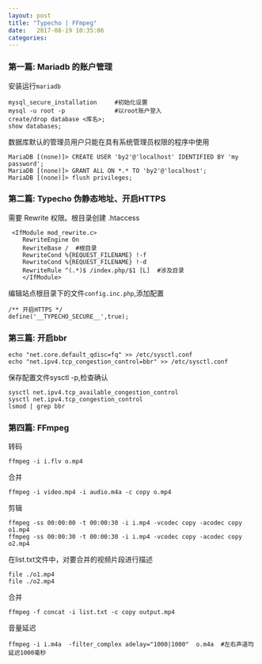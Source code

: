 ```yaml
---
layout: post
title: "Typecho | FFmpeg" 
date:   2017-08-19 10:35:06
categories: 
---
```


<!-- more -->

### 第一篇:  Mariadb 的账户管理
安装运行`mariadb`
```
mysql_secure_installation     #初始化设置
mysql -u root -p              #以root账户登入
create/drop database <库名>; 
show databases;
```
数据库默认的管理员用户只能在具有系统管理员权限的程序中使用
```
MariaDB [(none)]> CREATE USER 'by2'@'localhost' IDENTIFIED BY 'my password';
MariaDB [(none)]> GRANT ALL ON *.* TO 'by2'@'localhost';
MariaDB [(none)]> flush privileges;
```
### 第二篇: Typecho 伪静态地址、开启HTTPS
需要 Rewrite 权限。根目录创建 .htaccess
```
 <IfModule mod_rewrite.c>
    RewriteEngine On
    RewriteBase /  #根目录
    RewriteCond %{REQUEST_FILENAME} !-f
    RewriteCond %{REQUEST_FILENAME} !-d
    RewriteRule ^(.*)$ /index.php/$1 [L]  #涉及目录
    </IfModule>
```
编辑站点根目录下的文件`config.inc.php`,添加配置
```
/** 开启HTTPS */
define('__TYPECHO_SECURE__',true);
```
### 第三篇: 开启bbr
```
echo "net.core.default_qdisc=fq" >> /etc/sysctl.conf
echo "net.ipv4.tcp_congestion_control=bbr" >> /etc/sysctl.conf
```
保存配置文件sysctl -p,检查确认
```
sysctl net.ipv4.tcp_available_congestion_control
sysctl net.ipv4.tcp_congestion_control
lsmod | grep bbr
```
### 第四篇: FFmpeg

转码
```
ffmpeg -i i.flv o.mp4
```

合并
```
ffmpeg -i video.mp4 -i audio.m4a -c copy o.mp4
```

剪辑
```
ffmpeg -ss 00:00:00 -t 00:00:30 -i i.mp4 -vcodec copy -acodec copy o1.mp4
ffmpeg -ss 00:00:30 -t 00:00:30 -i i.mp4 -vcodec copy -acodec copy o2.mp4
```

在list.txt文件中，对要合并的视频片段进行描述
```
file ./o1.mp4
file ./o2.mp4
```

合并
```
ffmpeg -f concat -i list.txt -c copy output.mp4
```

音量延迟
```
ffmpeg -i i.m4a  -filter_complex adelay="1000|1000"  o.m4a  #左右声道均延迟1000毫秒
```
